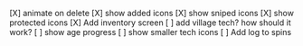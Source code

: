 [X] animate on delete
[X] show added icons
[X] show sniped icons
[X] show protected icons
[X] Add inventory screen
[ ] add village tech? how should it work?
[ ] show age progress
[ ] show smaller tech icons
[ ] Add log to spins
